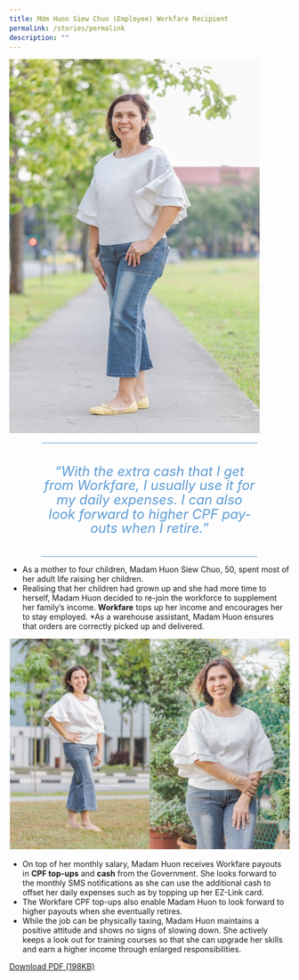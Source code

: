 ```yaml
---
title: Mdm Huon Siew Chuo (Employee) Workfare Recipient
permalink: /stories/permalink
description: ""
---
```

![](/images/STORIES5.jpg)


<div style="border-style:solid none;padding:10pt 0in;text-align:center;margin-right:0.6in;margin-left:0.6in;border-top-color:#5b9bd5;border-bottom-color:#5b9bd5;border-top-width:1pt;border-bottom-width:1pt;">
<p style="margin:0.25in 0in;" class="MsoIntenseQuote">
<span lang="EN-SG" style="color:#5b9bd5;line-height:107%;font-size:18pt;font-style:italic">“With the extra cash that I get from Workfare, I usually use it for my daily expenses. I can also look forward to higher CPF payouts when I retire.”
</span>
</p>
</div>

* As a mother to four children, Madam Huon Siew Chuo, 50, spent most of her adult life raising her children.
* Realising that her children had grown up and she had more time to herself, Madam Huon decided to re-join the workforce to supplement her family’s income. **Workfare** tops up her income and encourages her to stay employed.
*As a warehouse assistant, Madam Huon ensures that orders are correctly picked up and delivered.

![](/images/STORIES6.jpg)

* On top of her monthly salary, Madam Huon receives Workfare payouts in **CPF top-ups** and **cash** from the Government. She looks forward to the monthly SMS notifications as she can use the additional cash to offset her daily expenses such as by topping up her EZ-Link card.
* The Workfare CPF top-ups also enable Madam Huon to look forward to higher payouts when she eventually retires.
* While the job can be physically taxing, Madam Huon maintains a positive attitude and shows no signs of slowing down. She actively keeps a look out for training courses so that she can upgrade her skills and earn a higher income through enlarged responsibilities.

[Download PDF (198KB)](/files/Stories%20-%20Mdm%20Goh%20Geok%20Kee.pdf)